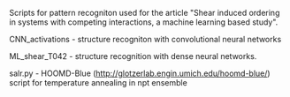 Scripts for pattern recogniton used for the article "Shear induced ordering in systems with competing interactions, a
machine learning based study".

CNN_activations - structure recogniton with convolutional neural networks

ML_shear_T042   - structure recognition with dense neural networks.

salr.py         - HOOMD-Blue (http://glotzerlab.engin.umich.edu/hoomd-blue/) script for temperature annealing in npt ensemble

